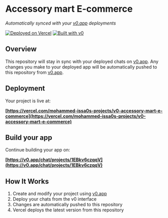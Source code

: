 # Accessory mart E-commerce

*Automatically synced with your [v0.app](https://v0.app) deployments*

[![Deployed on Vercel](https://img.shields.io/badge/Deployed%20on-Vercel-black?style=for-the-badge&logo=vercel)](https://vercel.com/mohammed-issa0s-projects/v0-accessory-mart-e-commerce)
[![Built with v0](https://img.shields.io/badge/Built%20with-v0.app-black?style=for-the-badge)](https://v0.app/chat/projects/1EBkv6czqqV)

## Overview

This repository will stay in sync with your deployed chats on [v0.app](https://v0.app).
Any changes you make to your deployed app will be automatically pushed to this repository from [v0.app](https://v0.app).

## Deployment

Your project is live at:

**[https://vercel.com/mohammed-issa0s-projects/v0-accessory-mart-e-commerce](https://vercel.com/mohammed-issa0s-projects/v0-accessory-mart-e-commerce)**

## Build your app

Continue building your app on:

**[https://v0.app/chat/projects/1EBkv6czqqV](https://v0.app/chat/projects/1EBkv6czqqV)**

## How It Works

1. Create and modify your project using [v0.app](https://v0.app)
2. Deploy your chats from the v0 interface
3. Changes are automatically pushed to this repository
4. Vercel deploys the latest version from this repository